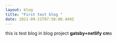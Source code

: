 ```yaml
---
layout: blog
title: "First test blog "
date: 2021-09-21T07:58:00.449Z
---
```

this is test blog in blog project **gatsby+netlify cm**s